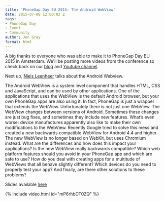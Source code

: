 ```yaml
---
title: 'PhoneGap Day EU 2015: The Android WebView'
date: 2015-07-08 12:00:03 Z
tags:
- PhoneGap Day
- Event
- Community
author: Jen Gray
format: html
---
```


A big thanks to everyone who was able to make it to PhoneGap Day EU 2015 in Amsterdam. We'll be posting more videos from the conference so check back on our [blog](http://phonegap.com/blog/tag/phonegap-day/) and [Youtube channel](https://www.youtube.com/user/PhoneGap).

Next up, [Niels Leenheer](https://twitter.com/html5test) talks about the Android Webview.

The Android WebView is a system level component that handles HTML, CSS and JavaScript, and can be used by other applications. One of the applications that uses the WebView is the default Android browser, but your own PhoneGap apps are also using it. In fact, PhoneGap is just a wrapper that extends the WebView. Unfortunately there is not just one WebView. The WebView changes between versions of Android. Sometimes these changes are just bug fixes, and sometimes they include new features. What’s even worse: device manufactures apparently also like to make their own modifications to the WebView. Recently Google tried to solve this mess and created a new backwards compatible WebView for Android 4.4 and higher. The new WebView is no longer based on WebKit, but uses Chromium instead. What are the differences and how does this impact your applications? Is the new WebView really backwards compatible? Which web platform features should you avoid in your PhoneGap app and which are safe to use? How do you deal with creating apps for a multitude of WebViews that all behave slightly different? Which devices do you need to properly test your app? And finally, are there other solutions to these problems?

Slides available [here](https://speakerdeck.com/nielsleenheer/the-android-webview-at-phonegap-day)

{% include video.html id="mP6rhbDT0ZQ" %}
